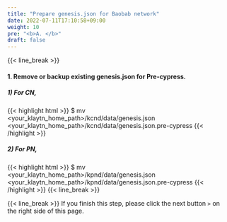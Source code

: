 ```yaml
---
title: "Prepare genesis.json for Baobab network"
date: 2022-07-11T17:10:58+09:00
weight: 10
pre: "<b>A. </b>"
draft: false
---
```


{{< line_break >}}
#### 1. Remove or backup existing genesis.json for Pre-cypress.
##### 1) For CN,
{{< highlight html >}}
$ mv <your_klaytn_home_path>/kcnd/data/genesis.json <your_klaytn_home_path>/kcnd/data/genesis.json.pre-cypress 
{{< /highlight >}}
##### 2) For PN,
{{< highlight html >}}
$ mv <your_klaytn_home_path>/kpnd/data/genesis.json <your_klaytn_home_path>/kpnd/data/genesis.json.pre-cypress
{{< /highlight >}}
{{< line_break >}}

{{< line_break >}}
If you finish this step, please click the next button ```>``` on the right side of this page.
